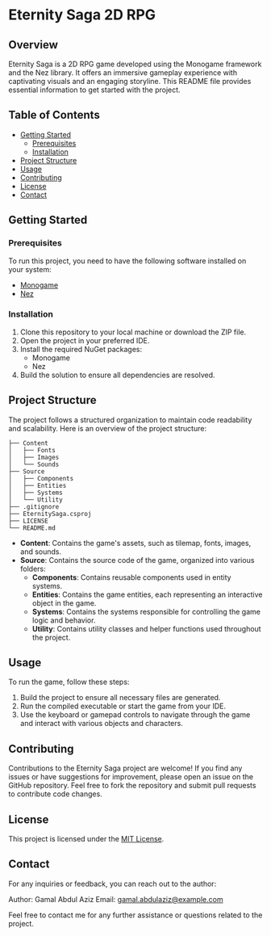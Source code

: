 # Eternity Saga 2D RPG

<!-- ![Eternity Saga](screenshot.png) -->

## Overview
Eternity Saga is a 2D RPG game developed using the Monogame framework and the Nez library. It offers an immersive gameplay experience with captivating visuals and an engaging storyline. This README file provides essential information to get started with the project.

## Table of Contents
- [Getting Started](#getting-started)
  - [Prerequisites](#prerequisites)
  - [Installation](#installation)
- [Project Structure](#project-structure)
- [Usage](#usage)
- [Contributing](#contributing)
- [License](#license)
- [Contact](#contact)

## Getting Started

### Prerequisites
To run this project, you need to have the following software installed on your system:

- [Monogame](https://www.monogame.net/)
- [Nez](https://github.com/prime31/Nez)

### Installation
1. Clone this repository to your local machine or download the ZIP file.
2. Open the project in your preferred IDE.
3. Install the required NuGet packages:
   - Monogame
   - Nez
4. Build the solution to ensure all dependencies are resolved.

## Project Structure
The project follows a structured organization to maintain code readability and scalability. Here is an overview of the project structure:

```
├── Content
│   ├── Fonts
│   ├── Images
│   └── Sounds
├── Source
│   ├── Components
│   ├── Entities
│   ├── Systems
│   └── Utility
├── .gitignore
├── EternitySaga.csproj
├── LICENSE
└── README.md
```

- **Content**: Contains the game's assets, such as tilemap, fonts, images, and sounds.
- **Source**: Contains the source code of the game, organized into various folders:
  - **Components**: Contains reusable components used in entity systems.
  - **Entities**: Contains the game entities, each representing an interactive object in the game.
  - **Systems**: Contains the systems responsible for controlling the game logic and behavior.
  - **Utility**: Contains utility classes and helper functions used throughout the project.

## Usage
To run the game, follow these steps:

1. Build the project to ensure all necessary files are generated.
2. Run the compiled executable or start the game from your IDE.
3. Use the keyboard or gamepad controls to navigate through the game and interact with various objects and characters.

## Contributing
Contributions to the Eternity Saga project are welcome! If you find any issues or have suggestions for improvement, please open an issue on the GitHub repository. Feel free to fork the repository and submit pull requests to contribute code changes.

## License
This project is licensed under the [MIT License](LICENSE).

## Contact
For any inquiries or feedback, you can reach out to the author:

Author: Gamal Abdul Aziz
Email: [gamal.abdulaziz@example.com](mailto:gamal.aziz1000@gmail.com)

Feel free to contact me for any further assistance or questions related to the project.